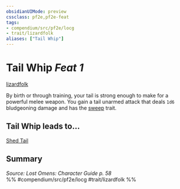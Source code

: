 ```yaml
---
obsidianUIMode: preview
cssclass: pf2e,pf2e-feat
tags:
- compendium/src/pf2e/locg
- trait/lizardfolk
aliases: ["Tail Whip"]
---
```

# Tail Whip  *Feat 1*  
[lizardfolk](rules/traits/lizardfolk-b1.md "Lizardfolk Ancestry & Heritage Trait")  


By birth or through training, your tail is strong enough to make for a powerful melee weapon. You gain a tail unarmed attack that deals `1d6` bludgeoning damage and has the [sweep](rules/traits/sweep.md "Sweep Weapon Trait") trait.

## Tail Whip leads to...

[Shed Tail](compendium/feats/shed-tail-locg.md)

## Summary

*Source: Lost Omens: Character Guide p. 58*  
%% #compendium/src/pf2e/locg #trait/lizardfolk %%
